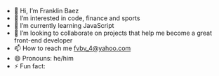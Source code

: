 - 👋 Hi, I’m Franklin Baez
- 👀 I’m interested in code, finance and sports
- 🌱 I’m currently learning JavaScript
- 💞️ I’m looking to collaborate on projects that help me become a great front-end developer
- 📫 How to reach me fvbv_4@yahoo.com
- 😄 Pronouns: he/him
- ⚡ Fun fact: 

<!---
fvbv4/fvbv4 is a ✨ special ✨ repository because its `README.md` (this file) appears on your GitHub profile.
You can click the Preview link to take a look at your changes.
--->
